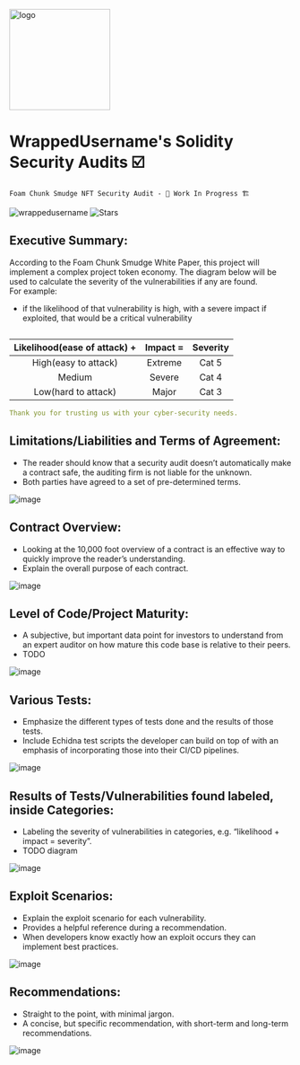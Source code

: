 <p align="left">
<img src="https://user-images.githubusercontent.com/104662990/198140633-e88c048d-0b46-4620-8005-6f4c7080edbb.png" alt="logo" width="180" height="180" />
<h1 align="left">WrappedUsername's Solidity Security Audits ☑️</h1>
</p>

    Foam Chunk Smudge NFT Security Audit - 🚧 Work In Progress 🏗
    
<p align="left"> 
<img src="https://komarev.com/ghpvc/?username=FoamChunkSmudgeNFTAudit&label=Audit%20views&color=f79952&style=flat" alt="wrappedusername" /> 
<img alt="Stars" src="https://img.shields.io/github/stars/WrappedUsername/Solidity-Security-Audits?style=flat-square&labelColor=343b41"/>
</p>

## Executive Summary:
According to the Foam Chunk Smudge White Paper, this project will implement a complex project token economy. The diagram below will be used to calculate the severity of the vulnerabilities if any are found.</br>
For example:
- if the likelihood of that vulnerability is high, with a severe impact if exploited, that would be a critical vulnerability


## 
| Likelihood(ease of attack) + | Impact = | Severity |
| :--: | :--: | :--: | 
| High(easy to attack) | Extreme | Cat 5 | 
| Medium | Severe | Cat 4 |
| Low(hard to attack) | Major | Cat 3 |

```yml
Thank you for trusting us with your cyber-security needs.
```

## Limitations/Liabilities and Terms of Agreement:
- The reader should know that a security audit doesn’t automatically make a contract safe, the auditing firm is not liable for the unknown.
- Both parties have agreed to a set of pre-determined terms.

![image](https://user-images.githubusercontent.com/104662990/198298931-55d4ae4e-ba28-4485-aab6-958b535decb0.png)

## Contract Overview:
- Looking at the 10,000 foot overview of a contract is an effective way to quickly improve the reader’s understanding.
- Explain the overall purpose of each contract.

![image](https://user-images.githubusercontent.com/104662990/198300622-dda686be-de65-418b-9c0f-4e01a1f5f49d.png)

## Level of Code/Project Maturity:
- A subjective, but important data point for investors to understand from an expert auditor on how mature this code base is relative to their peers.
- TODO

![image](https://user-images.githubusercontent.com/104662990/198303626-3ebbabc3-8750-4509-9243-337286fe4ed4.png)

## Various Tests:
- Emphasize the different types of tests done and the results of those tests.
- Include Echidna test scripts the developer can build on top of with an emphasis of incorporating those into their CI/CD pipelines.

![image](https://user-images.githubusercontent.com/104662990/198302566-7b14d91e-71c6-4c0c-9a1c-050f3fc09a0b.png)

## Results of Tests/Vulnerabilities found labeled, inside Categories:
- Labeling the severity of vulnerabilities in categories, e.g. “likelihood + impact = severity”.
- TODO diagram

![image](https://user-images.githubusercontent.com/104662990/198304869-fee6c281-c619-4c5d-828a-223fc6a2dd82.png)

## Exploit Scenarios:
- Explain the exploit scenario for each vulnerability.
- Provides a helpful reference during a recommendation.
- When developers know exactly how an exploit occurs they can implement best practices. 

![image](https://user-images.githubusercontent.com/104662990/198306791-e874985c-2cd4-4f41-af13-eb2301bb45fb.png)

## Recommendations:
- Straight to the point, with minimal jargon.
- A concise, but specific recommendation, with short-term and long-term recommendations.

![image](https://user-images.githubusercontent.com/104662990/198307457-2ab64931-2e09-4b77-8930-2577bb8a0e6e.png)
